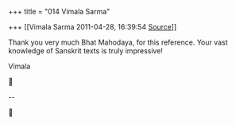 +++
title = "014 Vimala Sarma"

+++
[[Vimala Sarma	2011-04-28, 16:39:54 [Source](https://groups.google.com/g/samskrita/c/5pCSTggw4Nc)]]



Thank you very much Bhat Mahodaya, for this reference. Your vast knowledge of Sanskrit texts is truly impressive!

Vimala



--  



